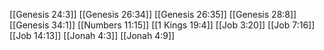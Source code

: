 [[Genesis 24:3]]
[[Genesis 26:34]]
[[Genesis 26:35]]
[[Genesis 28:8]]
[[Genesis 34:1]]
[[Numbers 11:15]]
[[1 Kings 19:4]]
[[Job 3:20]]
[[Job 7:16]]
[[Job 14:13]]
[[Jonah 4:3]]
[[Jonah 4:9]]
